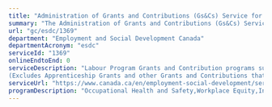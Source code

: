 ```yaml
---
title: "Administration of Grants and Contributions (Gs&Cs) Service for the Labour Program"
summary: "The Administration of Grants and Contributions (Gs&Cs) Service for the Labour Program service from Employment and Social Development Canada is not available end-to-end online, according to the GC Service Inventory."
url: "gc/esdc/1369"
department: "Employment and Social Development Canada"
departmentAcronym: "esdc"
serviceId: "1369"
onlineEndtoEnd: 0
serviceDescription: "Labour Program Grants and Contribution programs support Canada’s commitments in the areas of labour relations, workplace health and safety, employment equity, and international labour affairs. 
(Excludes Apprenticeship Grants and other Grants and Contributions that are shown separately in the service inventory)."
serviceUrl: "https://www.canada.ca/en/employment-social-development/services/funding/labour.html"
programDescription: "Occupational Health and Safety,Workplace Equity,International Labour Affairs"
---
```

